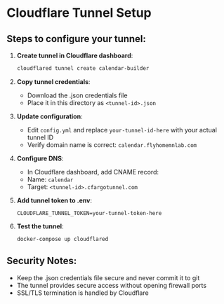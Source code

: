 # Cloudflare Tunnel Setup

## Steps to configure your tunnel:

1. **Create tunnel in Cloudflare dashboard**:
   ```bash
   cloudflared tunnel create calendar-builder
   ```

2. **Copy tunnel credentials**:
   - Download the .json credentials file
   - Place it in this directory as `<tunnel-id>.json`

3. **Update configuration**:
   - Edit `config.yml` and replace `your-tunnel-id-here` with your actual tunnel ID
   - Verify domain name is correct: `calendar.flyhomemnlab.com`

4. **Configure DNS**:
   - In Cloudflare dashboard, add CNAME record:
   - Name: `calendar`
   - Target: `<tunnel-id>.cfargotunnel.com`

5. **Add tunnel token to .env**:
   ```
   CLOUDFLARE_TUNNEL_TOKEN=your-tunnel-token-here
   ```

6. **Test the tunnel**:
   ```bash
   docker-compose up cloudflared
   ```

## Security Notes:
- Keep the .json credentials file secure and never commit it to git
- The tunnel provides secure access without opening firewall ports
- SSL/TLS termination is handled by Cloudflare
